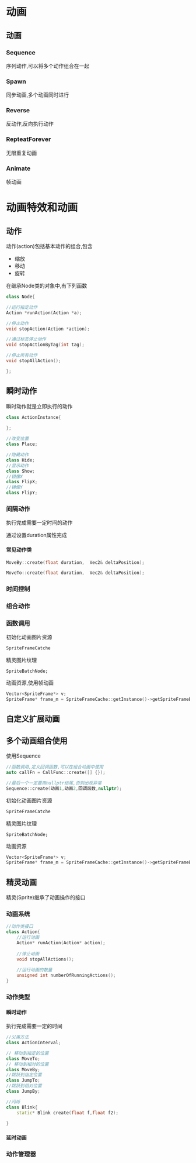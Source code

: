 # 动画

## 动画

### Sequence

序列动作,可以将多个动作组合在一起

### Spawn

同步动画,多个动画同时进行



### Reverse

反动作,反向执行动作

### RepteatForever

无限重复动画

### Animate

帧动画

# 动画特效和动画

## 动作

动作(action)包括基本动作的组合,包含

- 缩放
- 移动
- 旋转

在继承Node类的对象中,有下列函数

```cpp
class Node{

//运行指定动作
Action *runAction(Action *a);

//停止动作
void stopAction(Action *action);

//通过标签停止动作
void stopActionByTag(int tag);

//停止所有动作
void stopAllAction();

};

```



## 瞬时动作

瞬时动作就是立即执行的动作

```cpp
class ActionInstance{
  
};

//改变位置
class Place;

//隐藏动作
class Hide;
//显示动作
class Show;
//镜像X
class FlipX;
//镜像Y
class FlipY;
```



### 间隔动作

执行完成需要一定时间的动作

通过设置duration属性完成



#### 常见动作类

```cpp
MoveBy::create(float duration,  Vec2& deltaPosition);

MoveTo::create(float duration,  Vec2& deltaPosition);
```



### 时间控制





### 组合动作





### 函数调用

初始化动画图片资源

```cpp
SpriteFrameCatche 
```

精灵图片纹理

```
SpriteBatchNode;
```

动画资源,使用帧动画

```cpp
Vector<SpriteFrame*> v;
SpriteFrame* frame_m = SpriteFrameCache::getInstance()->getSpriteFrameByName(tag);

```

## 自定义扩展动画





## 多个动画组合使用

使用Sequence

```cpp
//函数调用,定义回调函数,可以在组合动画中使用
auto callFn = CallFunc::create([] {});

//最后一个一定要用nullptr结尾,否则出现异常
Sequence::create(动画1,动画2,回调函数,nullptr);

```



初始化动画图片资源

```cpp
SpriteFrameCatche 
```

精灵图片纹理

```
SpriteBatchNode;
```

动画资源

```cpp
Vector<SpriteFrame*> v;
SpriteFrame* frame_m = SpriteFrameCache::getInstance()->getSpriteFrameByName(tag);
```



## 精灵动画

精灵(Sprite)继承了动画操作的接口

### 动画系统

```cpp
//动作类接口
class Action{
    //运行动画
    Action* runAction(Action* action);
    
    //停止动画
    void stopAllActions();
    
    //运行动画的数量
    unsigned int numberOfRunningActions();
}
```

### 动作类型

#### 瞬时动作

执行完成需要一定的时间

```cpp
//父类方法
class ActionInterval;

// 移动到指定的位置
class MoveTo;
// 移动到相对的位置
class MoveBy;
//跳跃到指定位置
class JumpTo;  
//跳跃到相对位置
class JumpBy;

//闪烁
class Blink{
    static* Blink create(float f,float f2);
    
}
```

#### 延时动画



### 动作管理器 